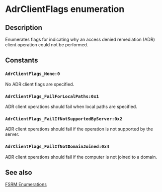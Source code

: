 # AdrClientFlags enumeration

## Description

Enumerates flags for indicating why an access denied remediation (ADR) client operation could not be
performed.

## Constants

### `AdrClientFlags_None:0`

No ADR client flags are specified.

### `AdrClientFlags_FailForLocalPaths:0x1`

ADR client operations should fail when local paths are specified.

### `AdrClientFlags_FailIfNotSupportedByServer:0x2`

ADR client operations should fail if the operation is not supported by the server.

### `AdrClientFlags_FailIfNotDomainJoined:0x4`

ADR client operations should fail if the computer is not joined to a domain.

## See also

[FSRM Enumerations](https://learn.microsoft.com/previous-versions/windows/desktop/fsrm/fsrm-enumerations)